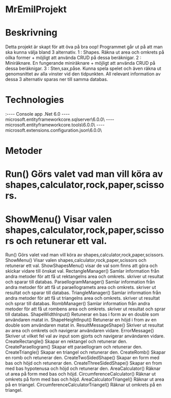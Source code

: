 # MrEmilProjekt

# Beskrivning  
Detta projekt är skapt för att öva på bra oop! Programmet går ut på att man ska kunna välja bland 3 alternativ.
1 : Shapes. Räkna ut area och omkrets på oilka former + möjligt att använda CRUD på dessa beräknigar.
2 : Miniräknare. En fungerande miniräknare + möjligt att använda CRUD på dessa beräknigar.
3 : Sten,sax,påse. Kunna spela spelet och även räkna ut genomsnittet av alla vinster vid den tidpunkten.
All relevant information av dessa 3 alternativ sparas ner till samma databas.

# Technologies
:---- Console app .Net 6.0 ---- microsoft.entityframeworkcore.sqlserver\6.0.0\ ---- 
microsoft.entityframeworkcore.tools\6.0.0\ ---- microsoft.extensions.configuration.json\6.0.0\


# Metoder
# Run() Görs valet vad man vill köra av shapes,calculator,rock,paper,scissors.
# ShowMenu() Visar valen shapes,calculator,rock,paper,scissors och retunerar ett val.
Run() Görs valet vad man vill köra av shapes,calculator,rock,paper,scissors.
ShowMenu() Visar valen shapes,calculator,rock,paper,scissors och retunerar ett val.
ShowShapesMenu() visar de val som finns att göra och skickar vidare till önskat val.
RectangleManager() Samlar information från andra metoder för att få ut rektangelns area och omkrets. skriver ut resultat och sparar till databas.
ParaellogramManager() Samlar information från andra metoder för att få ut paraellogramets area och omkrets. skriver ut resultat och sparar till databas.
TriangleManager() Samlar information från andra metoder för att få ut triangelns area och omkrets. skriver ut resultat och sprar till databas.
RombManager() Samlar information från andra metoder för att få ut rombens area och omkrets. skriver ut resultat och sprar till databas.
ShapeWidthInput() Retunerar en bas i form av en double som användaren matat in.
ShapeHeightInput() Retunerar en höjd i from av en double som användaren matat in.
ResultMessageShape() Skriver ut resultat av area och omkrets och navigerar användaren vidare.
ErrorMessage() Skriver ut vilket  fel val av input som gjorts och navigerar användaren vidare.
CreateRectangle() Skapar en rektangel och retunerar den.
CreateParaellogram() Skapar ett paraellogram och retunerar den.
CreateTriangle()  Skapar en triangel och retunerar den.
CreateRomb()  Skapar en romb och retunerar den.
CreateTwoSidedShape() Skapar en form med bas och höjd och retunerar den.
CreateThreeSidedShape() Skapar en from med bas hypotenusa och höjd och retunerar den.
AreaCalculator() Räknar ut area på form med bas och höjd.
CircumferenceCalculator() Räknar ut omkrets på form med bas och höjd.
AreaCalculatorTriangel() Räknar ut area på en triangel.
CircumferenceCalculatorTriangel() Räknar ut omkrets på en triangel.







